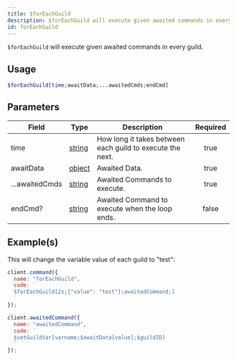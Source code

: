 ```yaml
---
title: $forEachGuild
description: $forEachGuild will execute given awaited commands in every guild.
id: forEachGuild
---
```


`$forEachGuild` will execute given awaited commands in every guild.

## Usage

```php
$forEachGuild[time;awaitData;...awaitedCmds;endCmd]
```

## Parameters

| Field                                       | Type                                                                                              | Description                                               | Required  |
| ------------------------------------------- | ------------------------------------------------------------------------------------------------- | --------------------------------------------------------- | :-------: |
| time                                        | [string](https://developer.mozilla.org/en-US/docs/Web/JavaScript/Reference/Global_Objects/String) | How long it takes between each guild to execute the next. |   true    |
| awaitData                                   | [object](https://developer.mozilla.org/en-US/docs/Web/JavaScript/Reference/Global_Objects/Object) | Awaited Data.                                             |   true    |
| ...awaitedCmds                              | [string](https://developer.mozilla.org/en-US/docs/Web/JavaScript/Reference/Global_Objects/String) | Awaited Commands to execute.                              |   true    |
| endCmd?                                     | [string](https://developer.mozilla.org/en-US/docs/Web/JavaScript/Reference/Global_Objects/String) | Awaited Command to execute when the loop ends.            |   false   |

## Example(s)

This will change the variable value of each guild to "test":

```javascript
client.command({
  name: "forEachGuild",
  code: `
  $forEachGuild[2s;{"value": "test"};awaitedCommand;]
  `
});

client.awaitedCommand({
  name: "awaitedCommand",
  code: `
  $setGuildVar[varname;$awaitData[value];$guildID]
  `
});
```
